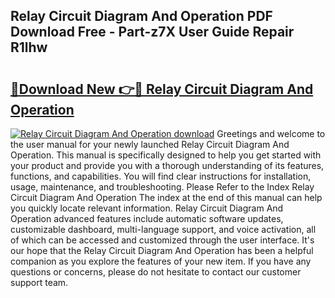 ## Relay Circuit Diagram And Operation PDF Download Free - Part-z7X User Guide Repair R1lhw

# <h2><a href="http://dfkme2.blite.top/?on=Relay+Circuit+Diagram+And+Operation">🔗Download New 👉🔴 Relay Circuit Diagram And Operation</a></h2>

[![Relay Circuit Diagram And Operation download](https://i.imgur.com/lujVjoI.png)](http://dfkme2.blite.top/?on=Relay+Circuit+Diagram+And+Operation)
Greetings and welcome to the user manual for your newly launched Relay Circuit Diagram And Operation. This manual is specifically designed to help you get started with your product and provide you with a thorough understanding of its features, functions, and capabilities. You will find clear instructions for installation, usage, maintenance, and troubleshooting. Please Refer to the Index Relay Circuit Diagram And Operation The index at the end of this manual can help you quickly locate relevant information. Relay Circuit Diagram And Operation advanced features include automatic software updates, customizable dashboard, multi-language support, and voice activation, all of which can be accessed and customized through the user interface. It's our hope that the Relay Circuit Diagram And Operation has been a helpful companion as you explore the features of your new item. If you have any questions or concerns, please do not hesitate to contact our customer support team.
